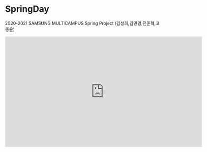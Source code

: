# SpringDay

2020-2021 SAMSUNG MULTICAMPUS 
Spring Project  (김성희,김민경,전준혁,고종윤)

<iframe width="640" height="360" src="https://youtu.be/K9oNjSf91nc" frameborder="0" gesture="media" allowfullscreen=""></iframe>
